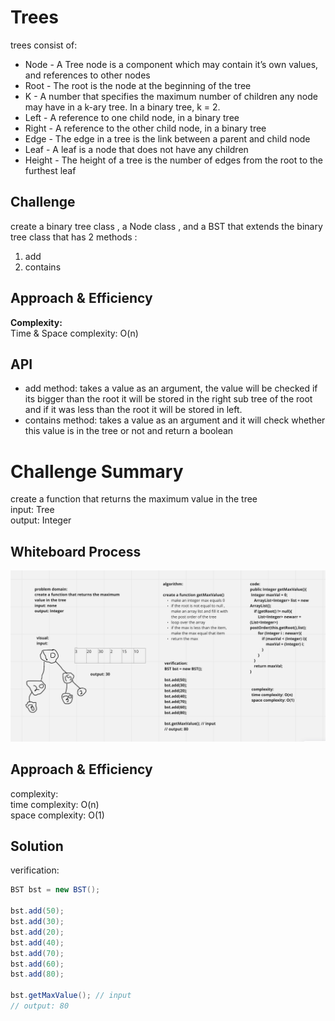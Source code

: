 # Trees

trees consist of:  
- Node - A Tree node is a component which may contain it’s own values, and references to other nodes
- Root - The root is the node at the beginning of the tree
- K - A number that specifies the maximum number of children any node may have in a k-ary tree. In a binary tree, k = 2.
- Left - A reference to one child node, in a binary tree
- Right - A reference to the other child node, in a binary tree
- Edge - The edge in a tree is the link between a parent and child node
- Leaf - A leaf is a node that does not have any children
- Height - The height of a tree is the number of edges from the root to the furthest leaf


## Challenge

create a binary tree class , a Node class , and a BST that extends the binary tree class that has 2 methods :  
1. add
2. contains

## Approach & Efficiency

**Complexity:**  
Time & Space complexity: O(n)

## API

- add method: takes a value as an argument, the value will be checked if its bigger than the root it will be stored in the right sub tree of the root and if it was less than the root it will be stored in left.  
- contains method: takes a value as an argument and it will check whether this value is in the tree or not and return a boolean

# Challenge Summary

create a function that returns the maximum value in the tree  
input: Tree  
output: Integer  

## Whiteboard Process

![whiteboard](whiteboards/treeMax.png)

## Approach & Efficiency

complexity:  
time complexity: O(n)  
space complexity: O(1)  

## Solution

verification:  

```java
BST bst = new BST();  

bst.add(50);  
bst.add(30);  
bst.add(20);  
bst.add(40);  
bst.add(70);  
bst.add(60);  
bst.add(80);  

bst.getMaxValue(); // input  
// output: 80
```
